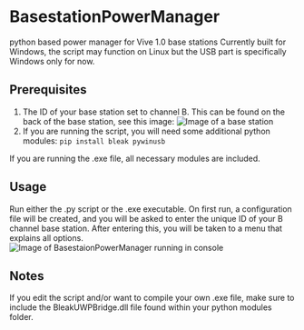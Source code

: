# BasestationPowerManager
python based power manager for Vive 1.0 base stations
Currently built for Windows, the script may function on Linux but the USB part is specifically Windows only for now.

## Prerequisites
1) The ID of your base station set to channel B. This can be found on the back of the base station, see this image: ![Image of a base station](https://i.imgur.com/yUDwfBD.jpg)
2) If you are running the script, you will need some additional python modules:
  `pip install bleak pywinusb`
  
  If you are running the .exe file, all necessary modules are included.
  
## Usage
Run either the .py script or the .exe executable. On first run, a configuration file will be created, and you will be asked to enter the unique ID of your B channel base station. After entering this, you will be taken to a menu that explains all options. ![Image of BasestaionPowerManager running in console](https://i.imgur.com/rMilQxD.png)

## Notes
If you edit the script and/or want to compile your own .exe file, make sure to include the BleakUWPBridge.dll file found within your python modules folder.
